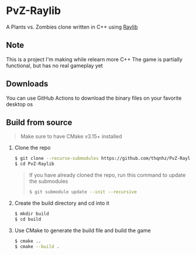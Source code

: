 # PvZ-Raylib

A Plants vs. Zombies clone written in C++ using [Raylib](<https://github.com/raysan5/raylib>)

## Note

This is a project I'm making while relearn more C++
The game is partially functional, but has no real gameplay yet

## Downloads

You can use GitHub Actions to download the binary files on your favorite desktop os

## Build from source

> Make sure to have CMake v3.15+ installed

1. Clone the repo

    ```bash
    $ git clone --recurse-submodules https://github.com/thqnhz/PvZ-Raylib
    $ cd PvZ-Raylib
    ```

    > If you have already cloned the repo, run this command to update the submodules
    >
    > ```bash
    > $ git submodule update --init --recursive
    > ```

2. Create the build directory and cd into it

    ```bash
    $ mkdir build
    $ cd build
    ```

3. Use CMake to generate the build file and build the game

    ```bash
    $ cmake ..
    $ cmake --build .
    ```

